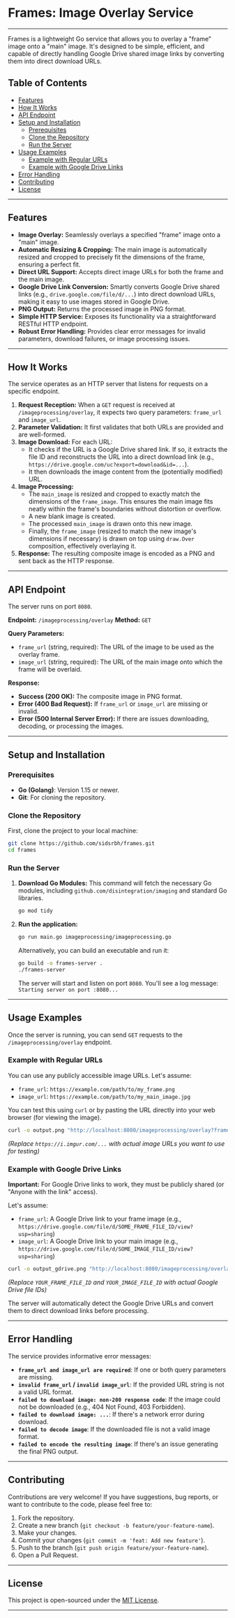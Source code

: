 # Frames: Image Overlay Service

-----

Frames is a lightweight Go service that allows you to overlay a "frame" image onto a "main" image. It's designed to be simple, efficient, and capable of directly handling Google Drive shared image links by converting them into direct download URLs.

## Table of Contents

  * [Features](https://www.google.com/search?q=%23features)
  * [How It Works](https://www.google.com/search?q=%23how-it-works)
  * [API Endpoint](https://www.google.com/search?q=%23api-endpoint)
  * [Setup and Installation](https://www.google.com/search?q=%23setup-and-installation)
      * [Prerequisites](https://www.google.com/search?q=%23prerequisites)
      * [Clone the Repository](https://www.google.com/search?q=%23clone-the-repository)
      * [Run the Server](https://www.google.com/search?q=%23run-the-server)
  * [Usage Examples](https://www.google.com/search?q=%23usage-examples)
      * [Example with Regular URLs](https://www.google.com/search?q=%23example-with-regular-urls)
      * [Example with Google Drive Links](https://www.google.com/search?q=%23example-with-google-drive-links)
  * [Error Handling](https://www.google.com/search?q=%23error-handling)
  * [Contributing](https://www.google.com/search?q=%23contributing)
  * [License](https://www.google.com/search?q=%23license)

-----

## Features

  * **Image Overlay:** Seamlessly overlays a specified "frame" image onto a "main" image.
  * **Automatic Resizing & Cropping:** The main image is automatically resized and cropped to precisely fit the dimensions of the frame, ensuring a perfect fit.
  * **Direct URL Support:** Accepts direct image URLs for both the frame and the main image.
  * **Google Drive Link Conversion:** Smartly converts Google Drive shared links (e.g., `drive.google.com/file/d/...`) into direct download URLs, making it easy to use images stored in Google Drive.
  * **PNG Output:** Returns the processed image in PNG format.
  * **Simple HTTP Service:** Exposes its functionality via a straightforward RESTful HTTP endpoint.
  * **Robust Error Handling:** Provides clear error messages for invalid parameters, download failures, or image processing issues.

-----

## How It Works

The service operates as an HTTP server that listens for requests on a specific endpoint.

1.  **Request Reception:** When a `GET` request is received at `/imageprocessing/overlay`, it expects two query parameters: `frame_url` and `image_url`.
2.  **Parameter Validation:** It first validates that both URLs are provided and are well-formed.
3.  **Image Download:** For each URL:
      * It checks if the URL is a Google Drive shared link. If so, it extracts the file ID and reconstructs the URL into a direct download link (e.g., `https://drive.google.com/uc?export=download&id=...`).
      * It then downloads the image content from the (potentially modified) URL.
4.  **Image Processing:**
      * The `main_image` is resized and cropped to exactly match the dimensions of the `frame_image`. This ensures the main image fits neatly within the frame's boundaries without distortion or overflow.
      * A new blank image is created.
      * The processed `main_image` is drawn onto this new image.
      * Finally, the `frame_image` (resized to match the new image's dimensions if necessary) is drawn on top using `draw.Over` composition, effectively overlaying it.
5.  **Response:** The resulting composite image is encoded as a PNG and sent back as the HTTP response.

-----

## API Endpoint

The server runs on port `8080`.

**Endpoint:** `/imageprocessing/overlay`
**Method:** `GET`

**Query Parameters:**

  * `frame_url` (string, required): The URL of the image to be used as the overlay frame.
  * `image_url` (string, required): The URL of the main image onto which the frame will be overlaid.

**Response:**

  * **Success (200 OK):** The composite image in PNG format.
  * **Error (400 Bad Request):** If `frame_url` or `image_url` are missing or invalid.
  * **Error (500 Internal Server Error):** If there are issues downloading, decoding, or processing the images.

-----

## Setup and Installation

### Prerequisites

  * **Go (Golang)**: Version 1.15 or newer.
  * **Git**: For cloning the repository.

### Clone the Repository

First, clone the project to your local machine:

```bash
git clone https://github.com/sidsrbh/frames.git
cd frames
```

### Run the Server

1.  **Download Go Modules:**
    This command will fetch the necessary Go modules, including `github.com/disintegration/imaging` and standard Go libraries.

    ```bash
    go mod tidy
    ```

2.  **Run the application:**

    ```bash
    go run main.go imageprocessing/imageprocessing.go
    ```

    Alternatively, you can build an executable and run it:

    ```bash
    go build -o frames-server .
    ./frames-server
    ```

    The server will start and listen on port `8080`. You'll see a log message: `Starting server on port :8080...`

-----

## Usage Examples

Once the server is running, you can send `GET` requests to the `/imageprocessing/overlay` endpoint.

### Example with Regular URLs

You can use any publicly accessible image URLs.
Let's assume:

  * `frame_url`: `https://example.com/path/to/my_frame.png`
  * `image_url`: `https://example.com/path/to/my_main_image.jpg`

You can test this using `curl` or by pasting the URL directly into your web browser (for viewing the image).

```bash
curl -o output.png "http://localhost:8080/imageprocessing/overlay?frame_url=https://i.imgur.com/your_frame_image.png&image_url=https://i.imgur.com/your_main_image.jpg"
```

*(Replace `https://i.imgur.com/...` with actual image URLs you want to use for testing)*

### Example with Google Drive Links

**Important:** For Google Drive links to work, they must be publicly shared (or "Anyone with the link" access).

Let's assume:

  * `frame_url`: A Google Drive link to your frame image (e.g., `https://drive.google.com/file/d/SOME_FRAME_FILE_ID/view?usp=sharing`)
  * `image_url`: A Google Drive link to your main image (e.g., `https://drive.google.com/file/d/SOME_IMAGE_FILE_ID/view?usp=sharing`)

<!-- end list -->

```bash
curl -o output_gdrive.png "http://localhost:8080/imageprocessing/overlay?frame_url=https://drive.google.com/file/d/YOUR_FRAME_FILE_ID/view?usp=sharing&image_url=https://drive.google.com/file/d/YOUR_IMAGE_FILE_ID/view?usp=sharing"
```

*(Replace `YOUR_FRAME_FILE_ID` and `YOUR_IMAGE_FILE_ID` with actual Google Drive file IDs)*

The server will automatically detect the Google Drive URLs and convert them to direct download links before processing.

-----

## Error Handling

The service provides informative error messages:

  * **`frame_url and image_url are required`**: If one or both query parameters are missing.
  * **`invalid frame_url` / `invalid image_url`**: If the provided URL string is not a valid URL format.
  * **`failed to download image: non-200 response code`**: If the image could not be downloaded (e.g., 404 Not Found, 403 Forbidden).
  * **`failed to download image: ...`**: If there's a network error during download.
  * **`failed to decode image`**: If the downloaded file is not a valid image format.
  * **`failed to encode the resulting image`**: If there's an issue generating the final PNG output.

-----

## Contributing

Contributions are very welcome\! If you have suggestions, bug reports, or want to contribute to the code, please feel free to:

1.  Fork the repository.
2.  Create a new branch (`git checkout -b feature/your-feature-name`).
3.  Make your changes.
4.  Commit your changes (`git commit -m 'feat: Add new feature'`).
5.  Push to the branch (`git push origin feature/your-feature-name`).
6.  Open a Pull Request.

-----

## License

This project is open-sourced under the [MIT License](https://www.google.com/search?q=LICENSE).

-----